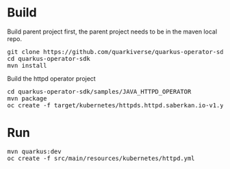 
# Build 

Build parent project first, the parent project needs to be in the maven local repo.
<pre>
git clone https://github.com/quarkiverse/quarkus-operator-sdk.git
cd quarkus-operator-sdk
mvn install
</pre>

Build the httpd operator project
<pre>
cd quarkus-operator-sdk/samples/JAVA_HTTPD_OPERATOR
mvn package
oc create -f target/kubernetes/httpds.httpd.saberkan.io-v1.yml
</pre>

# Run
<pre>
mvn quarkus:dev
oc create -f src/main/resources/kubernetes/httpd.yml
</pre>

